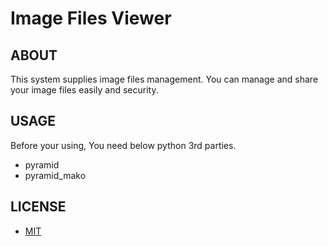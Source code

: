 # Image Files Viewer

## ABOUT 
This system supplies image files management. 
You can manage and share your image files easily and security. 

## USAGE
Before your using, You need below python 3rd parties.
* pyramid
* pyramid_mako

## LICENSE
* [MIT](https://github.com/pyohei/image-viewer/master/LICENSE)
